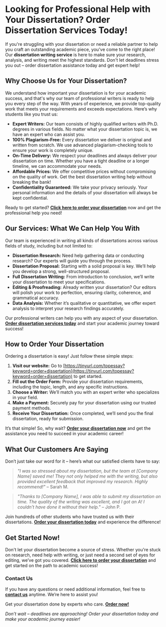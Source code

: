 # Looking for Professional Help with Your Dissertation? Order Dissertation Services Today!

If you're struggling with your dissertation or need a reliable partner to help you craft an outstanding academic piece, you've come to the right place! Our **dissertation writing service** is here to make sure your research, analysis, and writing meet the highest standards. Don't let deadlines stress you out – order dissertation assistance today and get expert help!

## Why Choose Us for Your Dissertation?

We understand how important your dissertation is for your academic success, and that's why our team of professional writers is ready to help you every step of the way. With years of experience, we provide top-quality work that meets your requirements and exceeds expectations. Here’s why students like you trust us:

- **Expert Writers:** Our team consists of highly qualified writers with Ph.D. degrees in various fields. No matter what your dissertation topic is, we have an expert who can assist you.
- **100% Plagiarism-Free:** Every dissertation we deliver is original and written from scratch. We use advanced plagiarism-checking tools to ensure your work is completely unique.
- **On-Time Delivery:** We respect your deadlines and always deliver your dissertation on time. Whether you have a tight deadline or a longer timeline, we can accommodate your needs.
- **Affordable Prices:** We offer competitive prices without compromising on the quality of work. Get the best dissertation writing help without breaking the bank!
- **Confidentiality Guaranteed:** We take your privacy seriously. Your personal information and the details of your dissertation will always be kept confidential.

Ready to get started? **[Click here to order your dissertation](https://tinyurl.com/topessay?keyword=order+dissertation)** now and get the professional help you need!

## Our Services: What We Can Help You With

Our team is experienced in writing all kinds of dissertations across various fields of study, including but not limited to:

- **Dissertation Research:** Need help gathering data or conducting research? Our experts will guide you through the process.
- **Dissertation Proposal:** Starting with a solid proposal is key. We’ll help you develop a strong, well-structured proposal.
- **Full Dissertation Writing:** From introduction to conclusion, we’ll write your dissertation to meet your specifications.
- **Editing & Proofreading:** Already written your dissertation? Our editors will polish your work to perfection, ensuring clarity, coherence, and grammatical accuracy.
- **Data Analysis:** Whether it’s qualitative or quantitative, we offer expert analysis to interpret your research findings accurately.

Our professional writers can help you with any aspect of your dissertation. **[Order dissertation services today](https://tinyurl.com/topessay?keyword=order+dissertation)** and start your academic journey toward success!

## How to Order Your Dissertation

Ordering a dissertation is easy! Just follow these simple steps:

1. **Visit our website:** Go to [https://tinyurl.com/topessay?keyword=order+dissertation](https://tinyurl.com/topessay?keyword=order+dissertation) to get started.
2. **Fill out the Order Form:** Provide your dissertation requirements, including the topic, length, and any specific instructions.
3. **Choose a Writer:** We’ll match you with an expert writer who specializes in your field.
4. **Make a Payment:** Securely pay for your dissertation using our trusted payment methods.
5. **Receive Your Dissertation:** Once completed, we’ll send you the final dissertation, ready for submission.

It’s that simple! So, why wait? **[Order your dissertation now](https://tinyurl.com/topessay?keyword=order+dissertation)** and get the assistance you need to succeed in your academic career!

## What Our Customers Are Saying

Don’t just take our word for it – here’s what our satisfied clients have to say:

> _"I was so stressed about my dissertation, but the team at [Company Name] saved me! They not only helped me with the writing, but also provided excellent feedback that improved my research. Highly recommend!"_ – Sarah M.

> _"Thanks to [Company Name], I was able to submit my dissertation on time. The quality of the writing was excellent, and I got an A! I couldn’t have done it without their help."_ – John P.

Join hundreds of other students who have trusted us with their dissertations. **[Order your dissertation today](https://tinyurl.com/topessay?keyword=order+dissertation)** and experience the difference!

## Get Started Now!

Don't let your dissertation become a source of stress. Whether you're stuck on research, need help with writing, or just need a second set of eyes for editing, we’ve got you covered. **[Click here to order your dissertation](https://tinyurl.com/topessay?keyword=order+dissertation)** and get started on the path to academic success!

### Contact Us

If you have any questions or need additional information, feel free to **[contact us](https://tinyurl.com/topessay?keyword=order+dissertation)** anytime. We’re here to assist you!

Get your dissertation done by experts who care. **[Order now!](https://tinyurl.com/topessay?keyword=order+dissertation)**

_Don’t wait – deadlines are approaching! Order your dissertation today and make your academic journey easier!_
